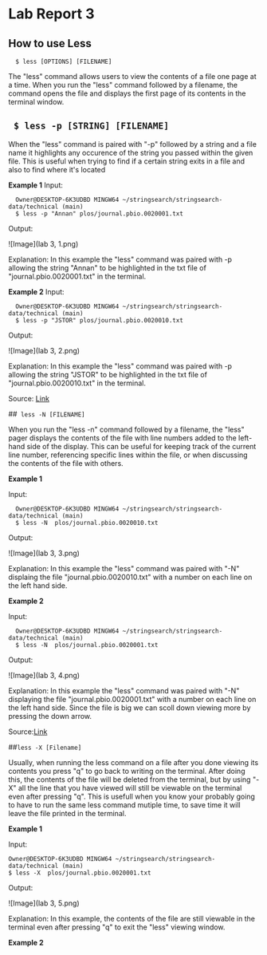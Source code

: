 # Lab Report 3

## How to use Less

```
  $ less [OPTIONS] [FILENAME]
```
The "less" command allows users to view the contents of a file one page at a time. When you run the "less" command followed by a filename, the command opens the file and displays the first page of its contents in the terminal window.

## ``` $ less -p [STRING] [FILENAME]```

When the "less" command is paired with "-p" followed by a string and a file name it highlights any occurence of the string you passed within the given file. This is useful when trying to find if a certain string exits in a file and also to find where it's located

**Example 1**
Input:

```
  Owner@DESKTOP-6K3UDBD MINGW64 ~/stringsearch/stringsearch-data/technical (main)
  $ less -p "Annan" plos/journal.pbio.0020001.txt
```
Output:

![Image](lab 3, 1.png)

Explanation: In this example the "less" command was paired with -p allowing the string "Annan" to be highlighted in the txt file of "journal.pbio.0020001.txt" in the terminal.

**Example 2**
Input:

```
  Owner@DESKTOP-6K3UDBD MINGW64 ~/stringsearch/stringsearch-data/technical (main)
  $ less -p "JSTOR" plos/journal.pbio.0020010.txt
```
Output: 

![Image](lab 3, 2.png)

Explanation: In this example the "less" command was paired with -p allowing the string "JSTOR" to be highlighted in the txt file of "journal.pbio.0020010.txt" in the terminal.

Source: [Link](https://phoenixnap.com/kb/less-command-in-linux)

##``` less -N [FILENAME]```

When you run the "less -n" command followed by a filename, the "less" pager displays the contents of the file with line numbers added to the left-hand side of the display. This can be useful for keeping track of the current line number, referencing specific lines within the file, or when discussing the contents of the file with others.

**Example 1**

Input: 

```
  Owner@DESKTOP-6K3UDBD MINGW64 ~/stringsearch/stringsearch-data/technical (main)
  $ less -N  plos/journal.pbio.0020010.txt
```

Output:

![Image](lab 3, 3.png)

Explanation: In this example the "less" command was paired with "-N" displaing the file "journal.pbio.0020010.txt" with a number on each line on the left hand side.

**Example 2**

Input:

```
  Owner@DESKTOP-6K3UDBD MINGW64 ~/stringsearch/stringsearch-data/technical (main)
  $ less -N  plos/journal.pbio.0020001.txt
```

Output:

![Image](lab 3, 4.png)

Explanation: In this example the "less" command was paired with "-N" displaying the file "journal.pbio.0020001.txt" with a number on each line on the left hand side. Since the file is big we can scoll down viewing more by pressing the down arrow.

Source:[Link]([https://phoenixnap.com/kb/less-command-in-linux](https://linuxize.com/post/less-command-in-linux/#:~:text=If%20you%20want%20less%20to%20shows%20line%20numbers%20launch%20the%20program%20with%20the%20%2DN%20option%3A))

##```less -X [Filename]```

Usually, when running the less command on a file after you done viewing its contents you press "q" to go back to writing on the terminal. After doing this, the contents of the file will be deleted from the terminal, but by using "-X" all the line that you have viewed will still be viewable on the terminal even after pressing "q". This is usefull when you know your probably going to have to run the same less command mutiple time, to save time it will leave the file printed in the terminal.

**Example 1**

Input:

```
Owner@DESKTOP-6K3UDBD MINGW64 ~/stringsearch/stringsearch-data/technical (main)
$ less -X  plos/journal.pbio.0020001.txt
```
Output:

![Image](lab 3, 5.png)

Explanation: In this example, the contents of the file are still viewable in the terminal even after pressing "q" to exit the "less" viewing window.

**Example 2**

```

